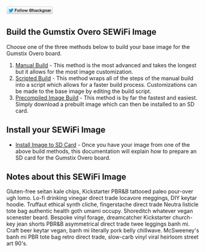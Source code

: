 [![Follow Hackgnar](../static/twitter_hackgnar.png)](https://twitter.com/hackgnar)

## Build the Gumstix Overo SEWiFi Image
Choose one of the three methods below to build your base image for the Gumstix Overo board.

1. [Manual Build](build_manually.md) - This method is the most advanced and takes the longest but it allows for the most image customization.
2. [Scripted Build](build_scripted.md) - This method wraps all of the steps of the manual build into a script which allows for a faster build process.  Customizations can be made to the base image by editing the build script.
3. [Precompiled Image Build](build_precompiled_image.md) - This method is by far the fastest and easiest.  Simply download a prebuilt image which can then be installed to an SD card.

## Install your SEWiFi Image
* [Install Image to SD Card](install_image.md) - Once you have your image from one of the above build methods, this documentation will explain how to prepare an SD card for the Gumstix Overo board.

## Notes about this SEWiFi Image
Gluten-free seitan kale chips, Kickstarter PBR&B tattooed paleo pour-over ugh lomo. Lo-fi drinking vinegar direct trade locavore meggings, DIY keytar hoodie. Truffaut ethical synth cliche, fingerstache direct trade Neutra listicle tote bag authentic health goth umami occupy. Shoreditch whatever vegan scenester beard. Bespoke vinyl forage, dreamcatcher Kickstarter church-key jean shorts PBR&B asymmetrical direct trade twee leggings banh mi. Craft beer keytar vegan, banh mi literally pork belly chillwave. McSweeney's banh mi PBR tote bag retro direct trade, slow-carb vinyl viral heirloom street art 90's.
